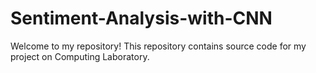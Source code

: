 # Sentiment-Analysis-with-CNN
Welcome to my repository! This repository contains source code for my project on Computing Laboratory. 
